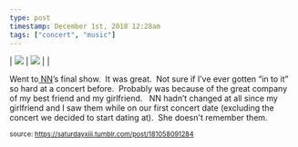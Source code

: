 ```yaml
---
type: post
timestamp: December 1st, 2018 12:28am
tags: ["concert", "music"]
---
```


| <img src="https://saturdayxiii.github.io/media/181058091284_1.jpg"/> | <img src="https://saturdayxiii.github.io/media/181058091284_2.jpg"/> |  | 

Went to<a href="https://nnedmonton.bandcamp.com" target="_blank"> NN</a>’s final show.  It was great.  Not sure if I’ve ever gotten “in to it” so hard at a concert before.  Probably was because of the great company of my best friend and my girlfriend.  
NN hadn’t changed at all since my girlfriend and I saw them while on our first concert date (excluding the concert we decided to start dating at).  She doesn't remember them.
 
      
      
  
<small>source: https://saturdayxiii.tumblr.com/post/181058091284</small>